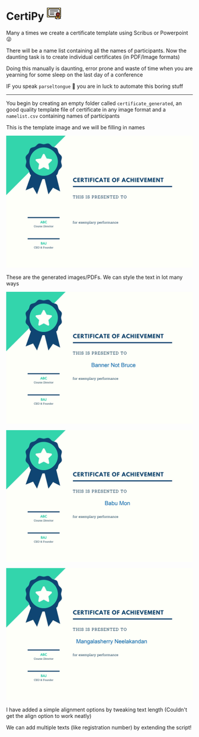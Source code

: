 # CertiPy <img src="https://github.com/rahulvenugopal/CertiPy/blob/main/certi.png" width="40px" />
Many a times we create a certificate template using Scribus or Powerpoint :stuck_out_tongue_winking_eye:

There will be a name list containing all the names of participants. Now the daunting task is to create individual certificates (in PDF/Image formats)

Doing this manually is daunting, error prone and waste of time when you are yearning for some sleep on the last day of a conference

IF you speak `parseltongue` :snake: you are in luck to automate this boring stuff

---

 You begin by creating an empty folder called `certificate_generated`, an good quality template file of certificate in any image format and a `namelist.csv` containing names of participants

This is the template image and we will be filling in names

![Template Image](https://github.com/rahulvenugopal/CertiPy/blob/main/template.jpg)

These are the generated images/PDFs. We can style the text in lot many ways

![BB](https://github.com/rahulvenugopal/CertiPy/blob/main/certificate_generated/Banner%20Not%20Bruce.jpg)

![BBB](https://github.com/rahulvenugopal/CertiPy/blob/main/certificate_generated/Babu%20Mon.jpg)

![MN](https://github.com/rahulvenugopal/CertiPy/blob/main/certificate_generated/Mangalasherry%20Neelakandan.jpg)

I have added a simple alignment options by tweaking text length (Couldn't get the align option to work neatly)

We can add multiple texts (like registration number) by extending the script!